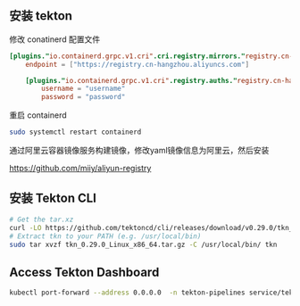 ## 安装 tekton

修改 conatinerd 配置文件

```conf
[plugins."io.containerd.grpc.v1.cri".cri.registry.mirrors."registry.cn-hangzhou.aliyuncs.com"]
    endpoint = ["https://registry.cn-hangzhou.aliyuncs.com"]

    [plugins."io.containerd.grpc.v1.cri".registry.auths."registry.cn-hangzhou.aliyuncs.com"]
        username = "username"
        password = "password"
```

重启 containerd

```bash
sudo systemctl restart containerd
```

通过阿里云容器镜像服务构建镜像，修改yaml镜像信息为阿里云，然后安装

https://github.com/miiy/aliyun-registry

## 安装 Tekton CLI

```bash
# Get the tar.xz
curl -LO https://github.com/tektoncd/cli/releases/download/v0.29.0/tkn_0.29.0_Linux_x86_64.tar.gz
# Extract tkn to your PATH (e.g. /usr/local/bin)
sudo tar xvzf tkn_0.29.0_Linux_x86_64.tar.gz -C /usr/local/bin/ tkn
```

## Access Tekton Dashboard

```bash
kubectl port-forward --address 0.0.0.0  -n tekton-pipelines service/tekton-dashboard 9097:9097
```
